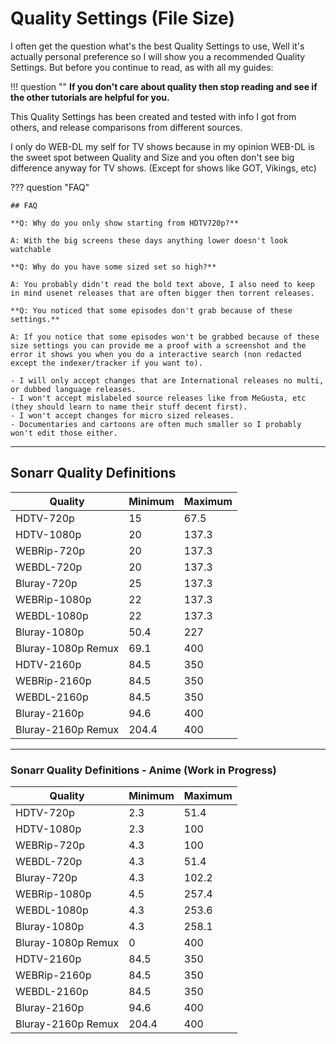# Quality Settings (File Size)

I often get the question what's the best Quality Settings to use,
Well it's actually personal preference so I will show you a recommended Quality Settings.
But before you continue to read, as with all my guides:

!!! question ""
    **If you don't care about quality then stop reading and see if the other tutorials are helpful for you.**

This Quality Settings has been created and tested with info I got from others, and release comparisons from different sources.

I only do WEB-DL my self for TV shows because in my opinion WEB-DL is the sweet spot between Quality and Size and you often don't see big difference anyway for TV shows. (Except for shows like GOT, Vikings, etc)

??? question "FAQ"

    ## FAQ

    **Q: Why do you only show starting from HDTV720p?**

    A: With the big screens these days anything lower doesn't look watchable

    **Q: Why do you have some sized set so high?**

    A: You probably didn't read the bold text above, I also need to keep in mind usenet releases that are often bigger then torrent releases.

    **Q: You noticed that some episodes don't grab because of these settings.**

    A: If you notice that some episodes won't be grabbed because of these size settings you can provide me a proof with a screenshot and the error it shows you when you do a interactive search (non redacted except the indexer/tracker if you want to).

    - I will only accept changes that are International releases no multi, or dubbed language releases.
    - I won't accept mislabeled source releases like from MeGusta, etc (they should learn to name their stuff decent first).
    - I won't accept changes for micro sized releases.
    - Documentaries and cartoons are often much smaller so I probably won't edit those either.

------

## Sonarr Quality Definitions

| Quality            | Minimum | Maximum |
| ------------------ | ------- | ------- |
| HDTV-720p          | 15      | 67.5    |
| HDTV-1080p         | 20      | 137.3   |
| WEBRip-720p        | 20      | 137.3   |
| WEBDL-720p         | 20      | 137.3   |
| Bluray-720p        | 25      | 137.3   |
| WEBRip-1080p       | 22      | 137.3   |
| WEBDL-1080p        | 22      | 137.3   |
| Bluray-1080p       | 50.4    | 227     |
| Bluray-1080p Remux | 69.1    | 400     |
| HDTV-2160p         | 84.5    | 350     |
| WEBRip-2160p       | 84.5    | 350     |
| WEBDL-2160p        | 84.5    | 350     |
| Bluray-2160p       | 94.6    | 400     |
| Bluray-2160p Remux | 204.4   | 400     |

------

### Sonarr Quality Definitions - Anime (Work in Progress)

| Quality            | Minimum | Maximum |
| ------------------ | ------- | ------- |
| HDTV-720p          | 2.3     | 51.4    |
| HDTV-1080p         | 2.3     | 100     |
| WEBRip-720p        | 4.3     | 100     |
| WEBDL-720p         | 4.3     | 51.4    |
| Bluray-720p        | 4.3     | 102.2   |
| WEBRip-1080p       | 4.5     | 257.4   |
| WEBDL-1080p        | 4.3     | 253.6   |
| Bluray-1080p       | 4.3     | 258.1   |
| Bluray-1080p Remux | 0       | 400     |
| HDTV-2160p         | 84.5    | 350     |
| WEBRip-2160p       | 84.5    | 350     |
| WEBDL-2160p        | 84.5    | 350     |
| Bluray-2160p       | 94.6    | 400     |
| Bluray-2160p Remux | 204.4   | 400     |
